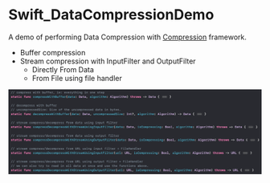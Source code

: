 # Swift_DataCompressionDemo

A demo of performing Data Compression with [Compression](https://developer.apple.com/documentation/compression) framework. 

- Buffer compression
- Stream compression with InputFilter and OutputFilter
  - Directly From Data
  - From File using file handler


![](./demo.png)
